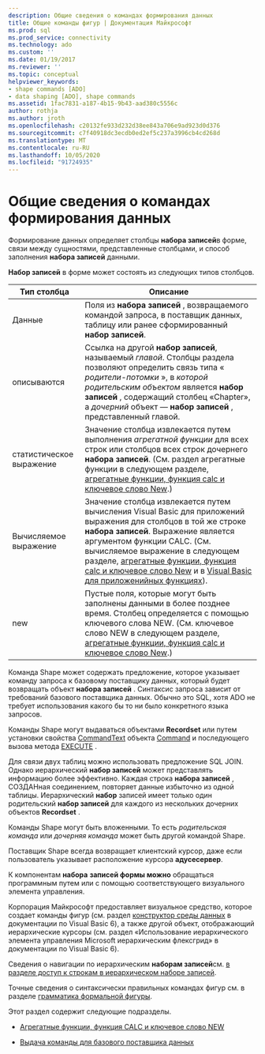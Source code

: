 ```yaml
---
description: Общие сведения о командах формирования данных
title: Общие команды фигур | Документация Майкрософт
ms.prod: sql
ms.prod_service: connectivity
ms.technology: ado
ms.custom: ''
ms.date: 01/19/2017
ms.reviewer: ''
ms.topic: conceptual
helpviewer_keywords:
- shape commands [ADO]
- data shaping [ADO], shape commands
ms.assetid: 1fac7831-a187-4b15-9b43-aad380c5556c
author: rothja
ms.author: jroth
ms.openlocfilehash: c20132fe933d232d38ee843a706e9ad923d0d376
ms.sourcegitcommit: c7f40918dc3ecdb0ed2ef5c237a3996cb4cd268d
ms.translationtype: MT
ms.contentlocale: ru-RU
ms.lasthandoff: 10/05/2020
ms.locfileid: "91724935"
---
```

# <a name="shape-commands-in-general"></a>Общие сведения о командах формирования данных
Формирование данных определяет столбцы **набора записей**в форме, связи между сущностями, представленные столбцами, и способ заполнения **набора записей** данными.  
  
 **Набор записей** в форме может состоять из следующих типов столбцов.  
  
|Тип столбца|Описание|  
|-----------------|-----------------|  
|Данные|Поля из **набора записей** , возвращаемого командой запроса, в поставщик данных, таблицу или ранее сформированный **набор записей**.|  
|описываются|Ссылка на другой **набор записей**, называемый *главой*. Столбцы раздела позволяют определить связь типа « *родители-потомки* », в *которой родительским объектом* является **набор записей** , содержащий столбец «Chapter», а *дочерний* объект — **набор записей** , представленный главой.|  
|статистическое выражение|Значение столбца извлекается путем выполнения *агрегатной функции* для всех строк или столбцов всех строк дочернего **набора записей**. (См. раздел агрегатные функции в следующем разделе, [агрегатные функции, функция calc и ключевое слово New](../../../ado/guide/data/aggregate-functions-the-calc-function-and-the-new-keyword.md).)|  
|Вычисляемое выражение|Значение столбца извлекается путем вычисления Visual Basic для приложений выражения для столбцов в той же строке **набора записей**. Выражение является аргументом функции CALC. (См. вычисляемое выражение в следующем разделе, [агрегатные функции, функция calc и ключевое слово New](../../../ado/guide/data/aggregate-functions-the-calc-function-and-the-new-keyword.md) и в [Visual Basic для приложенийных функциях](../../../ado/guide/data/visual-basic-for-applications-functions.md)).|  
|new|Пустые поля, которые могут быть заполнены данными в более позднее время. Столбец определяется с помощью ключевого слова NEW. (См. ключевое слово NEW в следующем разделе, [агрегатные функции, функция calc и ключевое слово New](../../../ado/guide/data/aggregate-functions-the-calc-function-and-the-new-keyword.md).)|  
  
 Команда Shape может содержать предложение, которое указывает команду запроса к базовому поставщику данных, который будет возвращать объект **набора записей** . Синтаксис запроса зависит от требований базового поставщика данных. Обычно это SQL, хотя ADO не требует использования какого бы то ни было конкретного языка запросов.  
  
 Команды Shape могут выдаваться объектами **Recordset** или путем установки свойства [CommandText](../../../ado/reference/ado-api/commandtext-property-ado.md) объекта [Command](../../../ado/reference/ado-api/command-object-ado.md) и последующего вызова метода [EXECUTE](../../../ado/reference/ado-api/execute-method-ado-command.md) .  
  
 Для связи двух таблиц можно использовать предложение SQL JOIN. Однако иерархический **набор записей** может представлять информацию более эффективно. Каждая строка **набора записей** , СОЗДАНная соединением, повторяет данные избыточно из одной таблицы. Иерархический **набор** записей имеет только один родительский **набор записей** для каждого из нескольких дочерних объектов **Recordset** .  
  
 Команды Shape могут быть вложенными. То есть *родительская команда* или *дочерняя команда* может быть другой командой Shape.  
  
 Поставщик Shape всегда возвращает клиентский курсор, даже если пользователь указывает расположение курсора **адусесервер**.  
  
 К компонентам **набора** **записей формы можно** обращаться программным путем или с помощью соответствующего визуального элемента управления.  
  
 Корпорация Майкрософт предоставляет визуальное средство, которое создает команды фигур (см. раздел [конструктор среды данных](/previous-versions/visualstudio/aa445793(v=vs.60)) в документации по Visual Basic 6), а также другой объект, отображающий иерархические курсоры (см. раздел «Использование иерархического элемента управления Microsoft иерархическим флексгрид» в документации по Visual Basic 6).  
  
 Сведения о навигации по иерархическим **наборам записей**см. [в разделе доступ к строкам в иерархическом наборе записей](../../../ado/guide/data/accessing-rows-in-a-hierarchical-recordset.md).  
  
 Точные сведения о синтаксически правильных командах фигур см. в разделе [грамматика формальной фигуры](../../../ado/guide/data/formal-shape-grammar.md).  
  
 Этот раздел содержит следующие подразделы.  
  
-   [Агрегатные функции, функция CALC и ключевое слово NEW](../../../ado/guide/data/aggregate-functions-the-calc-function-and-the-new-keyword.md)  
  
-   [Выдача команды для базового поставщика данных](../../../ado/guide/data/issuing-commands-to-the-underlying-data-provider.md)